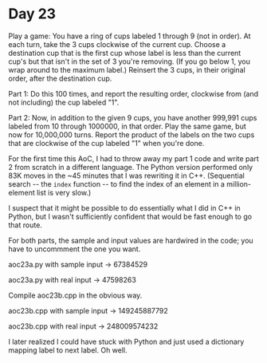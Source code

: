 # Day 23

Play a game: You have a ring of cups labeled 1 through 9 (not in order).
At each turn, take the 3 cups clockwise of the current cup. Choose a
destination cup that is the first cup whose label is less than the current
cup's but that isn't in the set of 3 you're removing. (If you go below 1,
you wrap around to the maximum label.) Reinsert the 3 cups, in their original
order, after the destination cup.

Part 1: Do this 100 times, and report the resulting order, clockwise from
(and not including) the cup labeled "1".

Part 2: Now, in addition to the given 9 cups, you have another 999,991 cups
labeled from 10 through 1000000, in that order. Play the same game, but now
for 10,000,000 turns. Report the product of the labels on the two cups that
are clockwise of the cup labeled "1" when you're done.

For the first time this AoC, I had to throw away my part 1 code and write
part 2 from scratch in a different language. The Python version performed only
83K moves in the ~45 minutes that I was rewriting it in C++. (Sequential
search -- the `index` function -- to find the index of an element in a
million-element list is very slow.)

I suspect that it might be possible to do essentially what I did in C++ in
Python, but I wasn't sufficiently confident that would be fast enough to go
that route.

For both parts, the sample and input values are hardwired in the code; you
have to uncommment the one you want.

aoc23a.py with sample input -> 67384529

aoc23a.py with real input -> 47598263

Compile aoc23b.cpp in the obvious way.

aoc23b.cpp with sample input -> 149245887792

aoc23b.cpp with real input -> 248009574232

I later realized I could have stuck with Python and just used a dictionary
mapping label to next label. Oh well.
